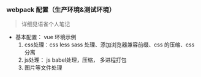 ### webpack 配置（生产环境&测试环境）
>详细见语雀个人笔记
* 基本配置： vue 环境示例
    1. css处理：css less sass 处理、添加浏览器兼容前缀、css 的压缩、css分离
    2. js处理： js babel处理，压缩， 多进程打包
    3. 图片等文件处理
    

